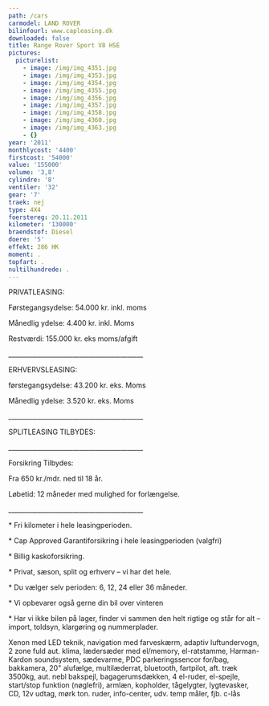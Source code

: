 ```yaml
---
path: /cars
carmodel: LAND ROVER
bilinfourl: www.capleasing.dk
downloaded: false
title: Range Rover Sport V8 HSE
pictures:
  picturelist:
    - image: /img/img_4351.jpg
    - image: /img/img_4353.jpg
    - image: /img/img_4354.jpg
    - image: /img/img_4355.jpg
    - image: /img/img_4356.jpg
    - image: /img/img_4357.jpg
    - image: /img/img_4358.jpg
    - image: /img/img_4360.jpg
    - image: /img/img_4363.jpg
    - {}
year: '2011'
monthlycost: '4400'
firstcost: '54000'
value: '155000'
volume: '3,8'
cylindre: '8'
ventiler: '32'
gear: '7'
traek: nej
type: 4X4
foerstereg: 20.11.2011
kilometer: '130000'
braendstof: Diesel
doere: '5'
effekt: 286 HK
moment: .
topfart: .
nultilhundrede: .
---
```

PRIVATLEASING:

Førstegangsydelse: 54.000 kr. inkl. moms

 Månedlig ydelse: 4.400 kr. inkl. Moms

Restværdi: 155.000 kr. eks moms/afgift

\_\_\_\_\_\_\_\_\_\_\_\_\_\_\_\_\_\_\_\_\_\_\_\_\_\_\_\_\_\_\_\_\_\_\_\_\_\_\_\_\_\_

ERHVERVSLEASING:

førstegangsydelse: 43.200 kr. eks. Moms 

Månedlig ydelse: 3.520 kr. eks. Moms

\_\_\_\_\_\_\_\_\_\_\_\_\_\_\_\_\_\_\_\_\_\_\_\_\_\_\_\_\_\_\_\_\_\_\_\_\_\_\_\_\_\_

SPLITLEASING TILBYDES:

\_\_\_\_\_\_\_\_\_\_\_\_\_\_\_\_\_\_\_\_\_\_\_\_\_\_\_\_\_\_\_\_\_\_\_\_\_\_\_\_\_\_

Forsikring Tilbydes:

Fra 650 kr./mdr. ned til 18 år. 

Løbetid: 12 måneder med mulighed for forlængelse.

\_\_\_\_\_\_\_\_\_\_\_\_\_\_\_\_\_\_\_\_\_\_\_\_\_\_\_\_\_\_\_\_\_\_\_\_\_\_\_\_\_\_

\* Fri kilometer i hele leasingperioden.

\* Cap Approved Garantiforsikring i hele leasingperioden (valgfri)

\* Billig kaskoforsikring.

\* Privat, sæson, split og erhverv – vi har det hele.

\* Du vælger selv perioden: 6, 12, 24 eller 36 måneder.

\* Vi opbevarer også gerne din bil over vinteren

\* Har vi ikke bilen på lager, finder vi sammen den helt rigtige og står for alt – import, toldsyn, klargøring og nummerplader.



Xenon med LED teknik, navigation med farveskærm, adaptiv luftundervogn, 2 zone fuld aut. klima, lædersæder med el/memory, el-ratstamme, Harman-Kardon soundsystem, sædevarme, PDC parkeringssencor for/bag, bakkamera, 20" alufælge, multilæderrat, bluetooth, fartpilot, aft. træk 3500kg, aut. nebl bakspejl, bagagerumsdækken, 4 el-ruder, el-spejle, start/stop funktion (nøglefri), armlæn, kopholder, tågelygter, lygtevasker, CD, 12v udtag, mørk ton. ruder, info-center, udv. temp måler, fjb. c-lås
